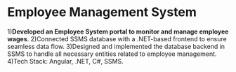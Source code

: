 # Employee Management System

1)**Developed an Employee System portal to monitor and manage employee wages**.
2)Connected SSMS database with a .NET-based frontend to ensure seamless data flow.
3)Designed and implemented the database backend in SSMS to handle all necessary entities related to employee management.
4)Tech Stack: Angular, .NET, C#, SSMS.
